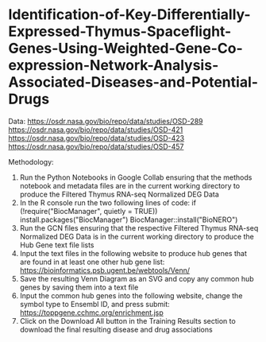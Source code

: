 # Identification-of-Key-Differentially-Expressed-Thymus-Spaceflight-Genes-Using-Weighted-Gene-Co-expression-Network-Analysis-Associated-Diseases-and-Potential-Drugs
Data:
https://osdr.nasa.gov/bio/repo/data/studies/OSD-289
https://osdr.nasa.gov/bio/repo/data/studies/OSD-421
https://osdr.nasa.gov/bio/repo/data/studies/OSD-423
https://osdr.nasa.gov/bio/repo/data/studies/OSD-457

Methodology:
1. Run the Python Notebooks in Google Collab ensuring that the methods notebook and metadata files are in the current working directory to produce the Filtered Thymus RNA-seq Normalized DEG Data
2. In the R console run the two following lines of code:
if (!require("BiocManager", quietly = TRUE))
    install.packages("BiocManager")
BiocManager::install("BioNERO")
3. Run the GCN files ensuring that the respective Filtered Thymus RNA-seq Normalized DEG Data is in the current working directory to produce the Hub Gene text file lists
4. Input the text files in the following website to produce hub genes that are found in at least one other hub gene list: https://bioinformatics.psb.ugent.be/webtools/Venn/
5. Save the resulting Venn Diagram as an SVG and copy any common hub genes by saving them into a text file
6. Input the common hub genes into the following website, change the symbol type to Ensembl ID, and press submit: https://toppgene.cchmc.org/enrichment.jsp
7. Click on the Download All button in the Training Results section to download the final resulting disease and drug associations
